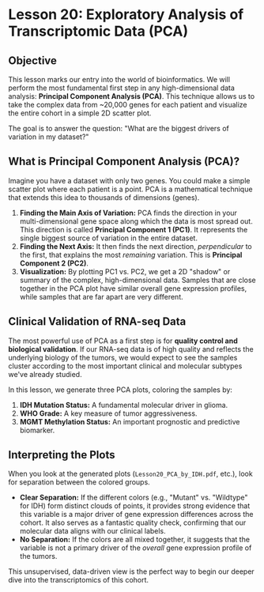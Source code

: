 # Lesson 20: Exploratory Analysis of Transcriptomic Data (PCA)

## Objective
This lesson marks our entry into the world of bioinformatics. We will perform the most fundamental first step in any high-dimensional data analysis: **Principal Component Analysis (PCA)**. This technique allows us to take the complex data from ~20,000 genes for each patient and visualize the entire cohort in a simple 2D scatter plot.

The goal is to answer the question: "What are the biggest drivers of variation in my dataset?"

## What is Principal Component Analysis (PCA)?

Imagine you have a dataset with only two genes. You could make a simple scatter plot where each patient is a point. PCA is a mathematical technique that extends this idea to thousands of dimensions (genes).

1.  **Finding the Main Axis of Variation:** PCA finds the direction in your multi-dimensional gene space along which the data is most spread out. This direction is called **Principal Component 1 (PC1)**. It represents the single biggest source of variation in the entire dataset.
2.  **Finding the Next Axis:** It then finds the next direction, *perpendicular* to the first, that explains the most *remaining* variation. This is **Principal Component 2 (PC2)**.
3.  **Visualization:** By plotting PC1 vs. PC2, we get a 2D "shadow" or summary of the complex, high-dimensional data. Samples that are close together in the PCA plot have similar overall gene expression profiles, while samples that are far apart are very different.

## Clinical Validation of RNA-seq Data

The most powerful use of PCA as a first step is for **quality control and biological validation**. If our RNA-seq data is of high quality and reflects the underlying biology of the tumors, we would expect to see the samples cluster according to the most important clinical and molecular subtypes we've already studied.

In this lesson, we generate three PCA plots, coloring the samples by:
1.  **IDH Mutation Status:** A fundamental molecular driver in glioma.
2.  **WHO Grade:** A key measure of tumor aggressiveness.
3.  **MGMT Methylation Status:** An important prognostic and predictive biomarker.

## Interpreting the Plots

When you look at the generated plots (`Lesson20_PCA_by_IDH.pdf`, etc.), look for separation between the colored groups.
-   **Clear Separation:** If the different colors (e.g., "Mutant" vs. "Wildtype" for IDH) form distinct clouds of points, it provides strong evidence that this variable is a major driver of gene expression differences across the cohort. It also serves as a fantastic quality check, confirming that our molecular data aligns with our clinical labels.
-   **No Separation:** If the colors are all mixed together, it suggests that the variable is not a primary driver of the *overall* gene expression profile of the tumors.

This unsupervised, data-driven view is the perfect way to begin our deeper dive into the transcriptomics of this cohort.
